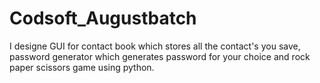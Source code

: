 # Codsoft_Augustbatch
I designe GUI for contact book which stores all the contact's you save, password generator which generates password for your choice and rock paper scissors game using python.
